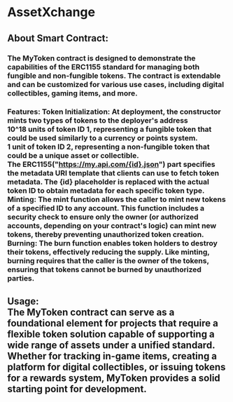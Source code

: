 # AssetXchange
## About Smart Contract:
### The MyToken contract is designed to demonstrate the capabilities of the ERC1155 standard for managing both fungible and non-fungible tokens. The contract is extendable and can be customized for various use cases, including digital collectibles, gaming items, and more.
### Features: Token Initialization: At deployment, the constructor mints two types of tokens to the deployer's address <br/> 10^18 units of token ID 1, representing a fungible token that could be used similarly to a currency or points system. <br/>1 unit of token ID 2, representing a non-fungible token that could be a unique asset or collectible.<br/>The ERC1155("https://my.api.com/{id}.json") part specifies the metadata URI template that clients can use to fetch token metadata. The {id} placeholder is replaced with the actual token ID to obtain metadata for each specific token type.<br/>Minting: The mint function allows the caller to mint new tokens of a specified ID to any account. This function includes a security check to ensure only the owner (or authorized accounts, depending on your contract's logic) can mint new tokens, thereby preventing unauthorized token creation.<br/>Burning: The burn function enables token holders to destroy their tokens, effectively reducing the supply. Like minting, burning requires that the caller is the owner of the tokens, ensuring that tokens cannot be burned by unauthorized parties.
## Usage: <br/>The MyToken contract can serve as a foundational element for projects that require a flexible token solution capable of supporting a wide range of assets under a unified standard. Whether for tracking in-game items, creating a platform for digital collectibles, or issuing tokens for a rewards system, MyToken provides a solid starting point for development.



